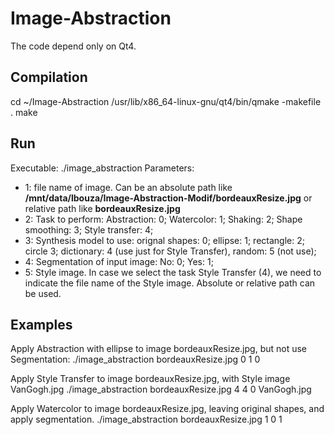 # Image-Abstraction
The code depend only on Qt4.

## Compilation

cd ~/Image-Abstraction
/usr/lib/x86_64-linux-gnu/qt4/bin/qmake -makefile .
make 

## Run

Executable: ./image_abstraction
Parameters:
- 1: file name of image. Can be an absolute path like **/mnt/data/lbouza/Image-Abstraction-Modif/bordeauxResize.jpg** or relative path like **bordeauxResize.jpg**
- 2: Task to perform: Abstraction: 0; Watercolor: 1; Shaking: 2; Shape smoothing: 3; Style transfer: 4;
- 3: Synthesis model to use: orignal shapes: 0; ellipse: 1; rectangle: 2; circle 3;  dictionary: 4 (use just for Style Transfer), random: 5 (not use);
- 4: Segmentation of input image: No: 0; Yes: 1;
- 5: Style image. In case we select the task Style Transfer (4), we need to indicate the file name of the Style image. Absolute or relative path can be used.

## Examples

Apply Abstraction with ellipse to image bordeauxResize.jpg, but not use Segmentation:
./image_abstraction bordeauxResize.jpg 0 1 0

Apply Style Transfer to image bordeauxResize.jpg, with Style image VanGogh.jpg
./image_abstraction bordeauxResize.jpg 4 4 0 VanGogh.jpg

Apply Watercolor to image bordeauxResize.jpg, leaving original shapes, and apply segmentation.
./image_abstraction bordeauxResize.jpg 1 0 1

